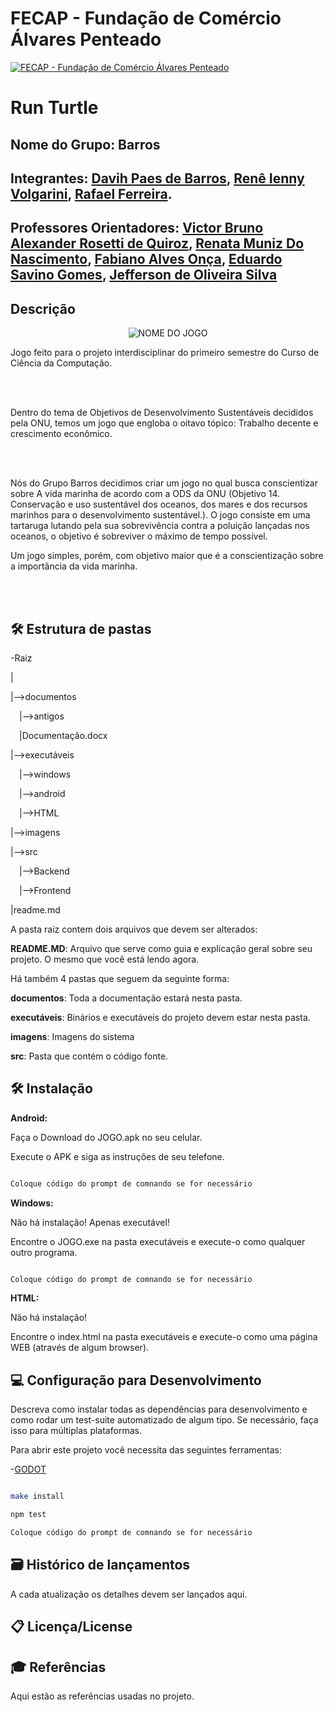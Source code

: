 # FECAP - Fundação de Comércio Álvares Penteado




<p align="center">

<a href= "https://www.fecap.br/"><img src="https://encrypted-tbn0.gstatic.com/images?q=tbn:ANd9GcRhZPrRa89Kma0ZZogxm0pi-tCn_TLKeHGVxywp-LXAFGR3B1DPouAJYHgKZGV0XTEf4AE&usqp=CAU" alt="FECAP - Fundação de Comércio Álvares Penteado" border="0"></a>

</p>




# Run Turtle




## Nome do Grupo: Barros




## Integrantes: <a href="https://www.linkedin.com/in/davih-paes-de-barros-558a44276/">Davih Paes de Barros</a>, <a href="https://www.linkedin.com/in/rene-ienny-542418242/">Renê Ienny Volgarini</a>, <a href="https://www.linkedin.com/in/rafael-ferreira15//">Rafael Ferreira</a>.




## Professores Orientadores: <a href="https://www.linkedin.com/in/victorbarq/">Victor Bruno Alexander Rosetti de Quiroz</a>, <a href="https://www.linkedin.com/in/victorbarq/">Renata Muniz Do Nascimento</a>, <a href="https://www.linkedin.com/in/victorbarq/">Fabiano Alves Onça</a>, <a href="https://www.linkedin.com/in/victorbarq/">Eduardo Savino Gomes</a>, <a href="https://www.linkedin.com/in/victorbarq/">Jefferson de Oliveira Silva</a>




## Descrição




<p align="center">

<img src="https://pix4free.org/assets/library/2021-01-20/originals/game.jpg" alt="NOME DO JOGO" border="0">


</p>







Jogo feito para o projeto interdisciplinar do primeiro semestre do Curso de Ciência da Computação.

<br><br>

Dentro do tema de Objetivos de Desenvolvimento Sustentáveis decididos pela ONU, temos um jogo que engloba o oitavo tópico: Trabalho decente e crescimento econômico.

<br><br>

Nós do Grupo Barros decidimos criar um jogo no qual busca conscientizar sobre A vida marinha de acordo com a ODS da ONU (Objetivo 14. Conservação e uso sustentável dos oceanos, dos mares e dos recursos marinhos para o desenvolvimento sustentável.). O jogo consiste em uma tartaruga lutando pela sua sobrevivência contra a poluição lançadas nos oceanos, o objetivo é sobreviver o máximo de tempo possível. 

Um jogo simples, porém, com objetivo maior que é a conscientização sobre a importância da vida marinha.

<br><br>




## 🛠 Estrutura de pastas




-Raiz<br>

|<br>

|-->documentos<br>

  &emsp;|-->antigos<br>

  &emsp;|Documentação.docx<br>

|-->executáveis<br>

  &emsp;|-->windows<br>

  &emsp;|-->android<br>

  &emsp;|-->HTML<br>

|-->imagens<br>

|-->src<br>

  &emsp;|-->Backend<br>

  &emsp;|-->Frontend<br>

|readme.md<br>




A pasta raiz contem dois arquivos que devem ser alterados:




<b>README.MD</b>: Arquivo que serve como guia e explicação geral sobre seu projeto. O mesmo que você está lendo agora.




Há também 4 pastas que seguem da seguinte forma:




<b>documentos</b>: Toda a documentação estará nesta pasta.




<b>executáveis</b>: Binários e executáveis do projeto devem estar nesta pasta.




<b>imagens</b>: Imagens do sistema




<b>src</b>: Pasta que contém o código fonte.




## 🛠 Instalação




<b>Android:</b>




Faça o Download do JOGO.apk no seu celular.

Execute o APK e siga as instruções de seu telefone.




```sh

Coloque código do prompt de comnando se for necessário

```




<b>Windows:</b>




Não há instalação! Apenas executável!

Encontre o JOGO.exe na pasta executáveis e execute-o como qualquer outro programa.




```sh

Coloque código do prompt de comnando se for necessário

```




<b>HTML:</b>




Não há instalação!

Encontre o index.html na pasta executáveis e execute-o como uma página WEB (através de algum browser).




## 💻 Configuração para Desenvolvimento




Descreva como instalar todas as dependências para desenvolvimento e como rodar um test-suite automatizado de algum tipo. Se necessário, faça isso para múltiplas plataformas.




Para abrir este projeto você necessita das seguintes ferramentas:




-<a href="https://godotengine.org/download">GODOT</a>




```sh

make install

npm test

Coloque código do prompt de comnando se for necessário

```




## 🗃 Histórico de lançamentos




A cada atualização os detalhes devem ser lançados aqui.







## 📋 Licença/License







## 🎓 Referências




Aqui estão as referências usadas no projeto.
